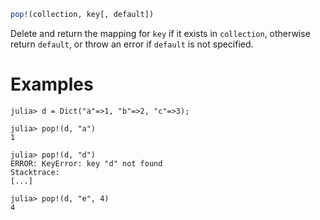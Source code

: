 ```julia
pop!(collection, key[, default])
```

Delete and return the mapping for `key` if it exists in `collection`, otherwise return `default`, or throw an error if `default` is not specified.

# Examples

```jldoctest
julia> d = Dict("a"=>1, "b"=>2, "c"=>3);

julia> pop!(d, "a")
1

julia> pop!(d, "d")
ERROR: KeyError: key "d" not found
Stacktrace:
[...]

julia> pop!(d, "e", 4)
4
```
